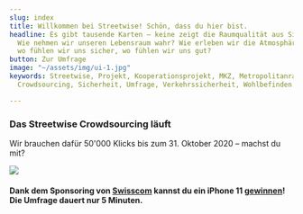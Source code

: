 ```yaml
---
slug: index
title: Willkommen bei Streetwise! Schön, dass du hier bist.
headline: Es gibt tausende Karten – keine zeigt die Raumqualität aus Sicht der Bevölkerung.
  Wie nehmen wir unseren Lebensraum wahr? Wie erleben wir die Atmosphäre eines Ortes,
  wo fühlen wir uns sicher, wo fühlen wir uns gut?
button: Zur Umfrage
image: "~/assets/img/ui-1.jpg"
keywords: Streetwise, Projekt, Kooperationsprojekt, MKZ, Metropolitanraum, Zürich,
  Crowdsourcing, Sicherheit, Umfrage, Verkehrssicherheit, Wohlbefinden

---
```

### Das Streetwise Crowdsourcing läuft

Wir brauchen dafür 50'000 Klicks bis zum 31. Oktober 2020 – machst du mit?

![](/media/grant-ritchie-ii37vagPGgY-unsplash-1240px.jpg)

#### Dank dem Sponsoring von [Swisscom](https://swisscom.ch) kannst du ein iPhone 11 [gewinnen](https://streetwise.space/disclaimer#teilnahmebedingungen)! Die Umfrage dauert nur 5 Minuten.
